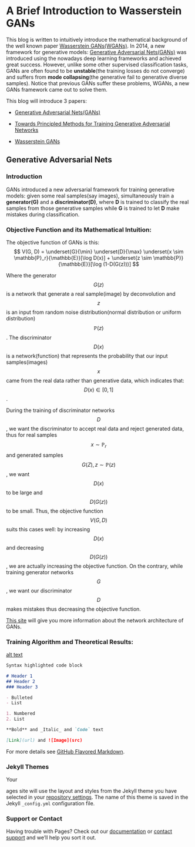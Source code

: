 <script type="text/javascript" async
  src="https://cdn.mathjax.org/mathjax/latest/MathJax.js?config=TeX-MML-AM_CHTML">
</script>
# A Brief Introduction to Wasserstein GANs

This blog is written to intuitively introduce the mathematical background of the well known paper [Wasserstein GANs(WGANs)](https://arxiv.org/pdf/1701.07875.pdf). In 2014, a new framework for generative models: [Generative Adversarial Nets(GANs)](https://arxiv.org/pdf/1406.2661.pdf) was introduced using the nowadays deep learning frameworks and achieved great success. However, unlike some other supervised classification tasks, GANs are often found to be **unstable**(the training losses do not converge) and suffers from **mode collapsing**(the generative fail to generative diverse samples). Notice that previous GANs suffer these problems, WGANs, a new GANs framework came out to solve them. 

This blog will introduce 3 papers:

- [Generative Adversarial Nets(GANs)](https://arxiv.org/pdf/1406.2661.pdf)

- [Towards Principled Methods for Training Generative Adversarial Networks](https://arxiv.org/pdf/1701.04862.pdf)

- [Wasserstein GANs](https://arxiv.org/pdf/1701.07875.pdf)



## Generative Adversarial Nets
### Introduction
GANs introduced a new adversarial framework for training generative models: given some real samples(say images), simultaneously train a __generator(G)__ and a __discriminator(D)__, where **D** is trained to classify the real samples from those generative samples while **G** is trained to let **D** make mistakes during classification. 
### Objective Function and its Mathematical Intuition:

The objective function of GANs is this:
$$ V(G, D) = \underset{G}{\min} \underset{D}{\max} \underset{x \sim \mathbb{P}_r}{\mathbb{E}}[\log D(x)] + \underset{z \sim \mathbb{P}}{\mathbb{E}}[\log (1-D(G(z)))] $$

Where the generator $$G(z)$$ is a network that generate a real sample(image) by deconvolution and $$z$$ is an input from random noise distribution(normal distribution or uniform distribution) $$\mathbb{P}(z)$$. The discriminator $$D(x)$$ is a network(function) that represents the probability that our input samples(images) $$x$$ came from the real data rather than generative data, which indicates that: $$D(x) \in [0,1]$$. 

During the training of discriminator networks $$D$$, we want the discriminator to accept real data and reject generated data, thus for real samples $$x \sim \mathbb{P}_r$$ and generated samples $$G(Z),z \sim \mathbb{P}(z)$$, we want $$D(x)$$ to be large and $$D(G(z))$$ to be small. Thus, the objective function $$V(G, D)$$ suits this cases well: by increasing $$D(x)$$ and decreasing $$D(G(z))$$, we are actually increasing the objective function. On the contrary, while training generator networks $$G$$, we want our discriminator $$D$$ makes mistakes thus decreasing the objective function. 

[This site](https://sigmoidal.io/beginners-review-of-gan-architectures/) will give you more information about the network architecture of GANs.

### Training Algorithm and Theoretical Results:
[alt text]()

```markdown
Syntax highlighted code block

# Header 1
## Header 2
### Header 3

- Bulleted
- List

1. Numbered
2. List

**Bold** and _Italic_ and `Code` text

[Link](url) and ![Image](src)
```

For more details see [GitHub Flavored Markdown](https://guides.github.com/features/mastering-markdown/).

### Jekyll Themes

Your 

ages site will use the layout and styles from the Jekyll theme you have selected in your [repository settings](https://github.com/simonzhai/simonzhai.github.io/settings). The name of this theme is saved in the Jekyll `_config.yml` configuration file.

### Support or Contact

Having trouble with Pages? Check out our [documentation](https://help.github.com/categories/github-pages-basics/) or [contact support](https://github.com/contact) and we’ll help you sort it out.
